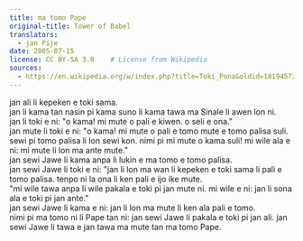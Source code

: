 ```yaml
---
title: ma tomo Pape
original-title: Tower of Babel
translators:
  - jan Pije
date: 2005-07-15
license: CC BY-SA 3.0    # License from Wikipedia
sources:
  - https://en.wikipedia.org/w/index.php?title=Toki_Pona&oldid=18194572
---
```


jan ali li kepeken e toki sama.  \
jan li kama tan nasin pi kama suno li kama tawa ma Sinale li awen lon ni.  \
jan li toki e ni: "o kama! mi mute o pali e kiwen. o seli e ona."  \
jan mute li toki e ni: "o kama! mi mute o pali e tomo mute e tomo palisa suli. sewi pi tomo palisa li lon sewi kon. nimi pi mi mute o kama suli! mi wile ala e ni: mi mute li lon ma ante mute."  \
jan sewi Jawe li kama anpa li lukin e ma tomo e tomo palisa.  \
jan sewi Jawe li toki e ni: "jan li lon ma wan li kepeken e toki sama li pali e tomo palisa. tenpo ni la ona li ken pali e ijo ike mute.  \
"mi wile tawa anpa li wile pakala e toki pi jan mute ni. mi wile e ni: jan li sona ala e toki pi jan ante."  \
jan sewi Jawe li kama e ni: jan li lon ma mute li ken ala pali e tomo.  \
nimi pi ma tomo ni li Pape tan ni: jan sewi Jawe li pakala e toki pi jan ali. jan sewi Jawe li tawa e jan tawa ma mute tan ma tomo Pape.
